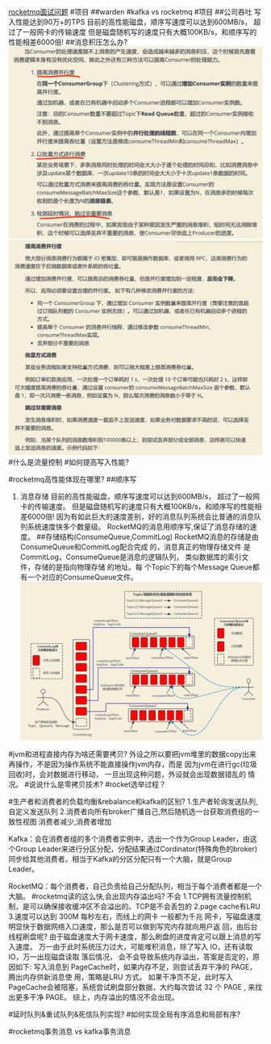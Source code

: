 [rocketmq面试问题](https://github.com/Snailclimb/JavaGuide/blob/main/docs/high-performance/message-queue/rocketmq-questions.md)
#项目
##warden
#kafka vs rocketmq
#项目
##公司吞吐
写入性能达到90万+的TPS
目前的高性能磁盘，顺序写速度可以达到600MB/s， 超过了一般网卡的传输速度
但是磁盘随机写的速度只有大概100KB/s，和顺序写的性能相差6000倍!
##消息积压怎么办?
![](.z_06_分布式_消息队列_rocketmq_00_重点问题_消息丢失_消息堆积_消息重复_顺序消息_images/3aa82bc7.png)
![](.z_06_分布式_消息队列_rocketmq_00_重点问题_消息丢失_消息堆积_消息重复_顺序消息_images/4da9e653.png)
#什么是流量控制
#如何提高写入性能?

#rocketmq高性能体现在哪里?
##顺序写
1) 消息存储
目前的高性能磁盘，顺序写速度可以达到600MB/s， 超过了一般网卡的传输速度。 
但是磁盘随机写的速度只有大概100KB/s，和顺序写的性能相差6000倍! 
因为有如此巨大的速度差别，好的消息队列系统会比普通的消息队列系统速度快多个数量级。 RocketMQ的消息用顺序写,保证了消息存储的速度。
##存储结构(ConsumeQueue,CommitLog)
RocketMQ消息的存储是由ConsumeQueue和CommitLog配合完成 的，消息真正的物理存储文件 是CommitLog，ConsumeQueue是消息的逻辑队列，
类似数据库的索引文件，存储的是指向物理存储 的地址。每 个Topic下的每个Message Queue都有一个对应的ConsumeQueue文件。
![](.z_06_分布式_消息队列_rocketmq_02_集群模型_集群拓扑_nameserver_broker_topic_QUEUE_producer_consumer_images/411ec14a.png)

#jvm和进程直接内存为啥还需要拷贝?
外设之所以要把jvm堆里的数据copy出来再操作，不是因为操作系统不能直接操作jvm内存，而是 因为jvm在进行gc(垃圾回收)时，会对数据进行移动，
一旦出现这种问题，外设就会出现数据错乱的 情况。
#说说什么是零拷贝技术?
#rocket选举过程？

#生产者和消费者的负载均衡&rebalance和kafka的区别?
1.生产者轮询发送队列,自定义发送队列
2.消费者向所有broker广播自己,然后随机选一台获取消费组的一致性视图
消费者减少,消费者增加

Kafka：会在消费者组的多个消费者实例中，选出一个作为Group Leader，由这个Group Leader来进行分区分配，分配结果通过Cordinator(特殊角色的broker)同步给其他消费者。相当于Kafka的分区分配只有一个大脑，就是Group Leader。

RocketMQ：每个消费者，自己负责给自己分配队列，相当于每个消费者都是一个大脑。
#rocketmq读的这么快,会出现内存溢出吗?
不会
[](https://www.cxybb.com/article/sinat_30955745/104848046)
1.TCP拥有流量控制机制，是可以确保接收缓冲区不会溢出的。TCP是不会丢包的
2.page cache有LRU
3.速度可以达到 300M 每秒左右，而线上的网卡 一般都为千兆 网卡，写磁盘速度明显快于数据网络入口速度，那么是否可以做到写完内存就向用户返 回，由后台线程刷盘呢?
  由于磁盘速度大于网卡速度，那么刷盘的进度肯定可以跟上消息的写入速度。
  万一由于此时系统压力过大，可能堆积消息，除了写入 IO，还有读取 IO，万一出现磁盘读取
  落后情况， 会不会导致系统内存溢出，答案是否定的，原因如下:
  写入消息到 PageCache时，如果内存不足，则尝试丢弃干净的 PAGE，腾出内存供新消息使 用，策略是LRU 方式。
  如果干净页不足，此时写入 PageCache会被阻塞，系统尝试刷盘部分数据，大约每次尝试 32 个 PAGE , 来找出更多干净 PAGE。
    综上，内存溢出的情况不会出现。

#延时队列&重试队列&死信队列实现?
#如何实现全局有序消息和局部有序?

#rocketmq事务消息 vs kafka事务消息

